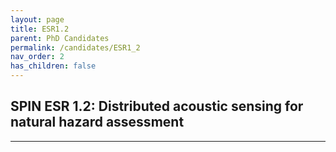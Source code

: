```yaml
---
layout: page
title: ESR1.2
parent: PhD Candidates
permalink: /candidates/ESR1_2
nav_order: 2
has_children: false
---
```


## SPIN ESR 1.2: Distributed acoustic sensing for natural hazard assessment
----

